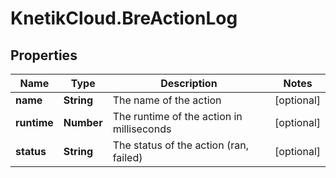 # KnetikCloud.BreActionLog

## Properties
Name | Type | Description | Notes
------------ | ------------- | ------------- | -------------
**name** | **String** | The name of the action | [optional] 
**runtime** | **Number** | The runtime of the action in milliseconds | [optional] 
**status** | **String** | The status of the action (ran, failed) | [optional] 


